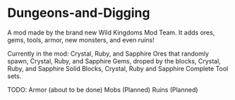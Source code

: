 Dungeons-and-Digging
====================
A mod made by the brand new Wild Kingdoms Mod Team.
It adds ores, gems, tools, armor, new monsters, and even ruins!

Currently in the mod:
Crystal, Ruby, and Sapphire Ores that randomly spawn, 
Crystal, Ruby, and Sapphire Gems, droped by the blocks, 
Crystal, Ruby, and Sapphire Solid Blocks, 
Crystal, Ruby and Sapphire Complete Tool sets.

TODO:
Armor (about to be done)
Mobs (Planned)
Ruins (Planned)
